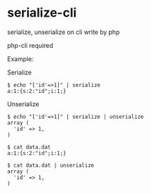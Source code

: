 # serialize-cli
serialize, unserialize on cli write by php

php-cli required

Example:



Serialize
```
$ echo "['id'=>1]" | serialize
a:1:{s:2:"id";i:1;}
```


Unserialize

```
$ echo "['id'=>1]" | serialize | unserialize 
array (
  'id' => 1,
)
```

```
$ cat data.dat
a:1:{s:2:"id";i:1;}

$ cat data.dat | unserialize 
array (
  'id' => 1,
)

```
